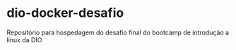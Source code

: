 # dio-docker-desafio
Repositório para hospedagem do desafio final do bootcamp de introdução a linux da DIO
